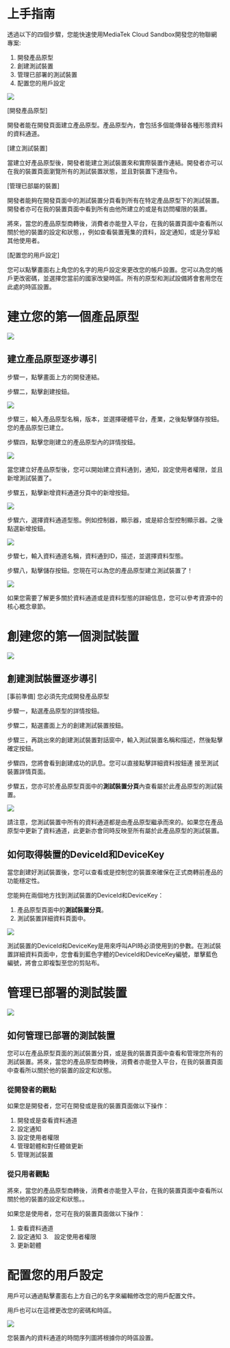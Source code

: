 # 上手指南

透過以下的四個步驟，您能快速使用MediaTek Cloud Sandbox開發您的物聯網專案:


1. 開發產品原型
2. 創建測試裝置
3. 管理已部署的測試裝置
4. 配置您的用戶設定



![](../images/getting_started/img_getting_started_01.png)

[開發產品原型]

開發者能在開發頁面建立產品原型。產品原型內，會包括多個能傳替各種形態資料的資料通道。

[建立測試裝置]

當建立好產品原型後，開發者能建立測試裝置來和實際裝置作連結。開發者亦可以在我的裝置頁面瀏覽所有的測試裝置狀態，並且對裝置下達指令。

[管理已部屬的裝置]

開發者能夠在開發頁面中的測試裝置分頁看到所有在特定產品原型下的測試裝置。開發者亦可在我的裝置頁面中看到所有由他所建立的或是有訪問權限的裝置。

將來，當您的產品原型商轉後，消費者亦能登入平台，在我的裝置頁面中查看所以關於他的裝置的設定和狀態，，例如查看裝置蒐集的資料，設定通知，或是分享給其他使用者。


[配置您的用戶設定]

您可以點擊畫面右上角您的名字的用戶設定來更改您的帳戶設置。您可以為您的帳戶更改密碼，並選擇您當前的國家改變時區。所有的原型和測試設備將會套用您在此處的時區設置。




# 建立您的第一個產品原型

![](../images/getting_started/img_getting_started_02.png)

## 建立產品原型逐步導引


步驟一，點擊畫面上方的開發連結。

步驟二，點擊創建按鈕。


![](../images/screenshot/screen_shot-01.jpg)



步驟三，輸入產品原型名稱，版本，並選擇硬體平台，產業，之後點擊儲存按鈕。
您的產品原型已建立。

步驟四，點擊您剛建立的產品原型內的詳情按鈕。

![](../images/screenshot/screen_shot-02.jpg)

當您建立好產品原型後，您可以開始建立資料通到，通知，設定使用者權限，並且新增測試裝置了。


步驟五，點擊新增資料通道分頁中的新增按鈕。

![](../images/screenshot/screen_shot-03.jpg)

步驟六，選擇資料通道型態。例如控制器，顯示器，或是綜合型控制顯示器。之後點選新增按鈕。

![](../images/screenshot/screen_shot-04.jpg)

步驟七，輸入資料通道名稱，資料通到ID，描述，並選擇資料型態。

步驟八，點擊儲存按鈕。您現在可以為您的產品原型建立測試裝置了！


![](../images/screenshot/screen_shot-05.jpg)


如果您需要了解更多關於資料通道或是資料型態的詳細信息，您可以參考資源中的核心概念章節。






# 創建您的第一個測試裝置

![](../images/getting_started/img_getting_started_03.png)

## 創建測試裝置逐步導引

[事前準備] 您必須先完成開發產品原型

步驟一，點選產品原型的詳情按鈕。

步驟二，點選畫面上方的創建測試裝置按鈕。

步驟三，再跳出來的創建測試裝置對話窗中，輸入測試裝置名稱和描述，然後點擊確定按鈕。

步驟四，您將會看到創建成功的訊息。您可以直接點擊詳細資料按鈕連
接至測試裝置詳情頁面。

步驟五，您亦可於產品原型頁面中的**測試裝置分頁**內查看屬於此產品原型的測試裝置。

![](../images/screenshot/screen_shot-06.jpg)

請注意，您測試裝置中所有的資料通道都是由產品原型繼承而來的。如果您在產品原型中更新了資料通道，此更新亦會同時反映至所有屬於此產品原型的測試裝置。


## 如何取得裝置的DeviceId和DeviceKey

當您創建好測試裝置後，您可以查看或是控制您的裝置來確保在正式商轉前產品的功能穩定性。

您能夠在兩個地方找到測試裝置的DeviceId和DeviceKey：

1. 產品原型頁面中的**測試裝置分頁**。
2. 測試裝置詳細資料頁面中。

![](../images/screenshot/screen_shot-07.jpg)

測試裝置的DeviceId和DeviceKey是用來呼叫API時必須使用到的參數。在測試裝置詳細資料頁面中，您會看到藍色字體的DeviceId和DeviceKey編號，單擊藍色編號，將會立即複製至您的剪貼布。




# 管理已部署的測試裝置

![](../images/getting_started/img_getting_started_04.png)

## 如何管理已部署的測試裝置

您可以在產品原型頁面的測試裝置分頁，或是我的裝置頁面中查看和管理您所有的測試裝置。將來，當您的產品原型商轉後，消費者亦能登入平台，在我的裝置頁面中查看所以關於他的裝置的設定和狀態。

### 從開發者的觀點

如果您是開發者，您可在開發或是我的裝置頁面做以下操作：

1.  開發或是查看資料通道
2.  設定通知
3.  設定使用者權限
4.  管理韌體和對任體做更新
5.  管理測試裝置


### 從只用者觀點

將來，當您的產品原型商轉後，消費者亦能登入平台，在我的裝置頁面中查看所以關於他的裝置的設定和狀態。。

如果您是使用者，您可在我的裝置頁面做以下操作：

1.  查看資料通道
2.  設定通知
3.　設定使用者權限
4.  更新韌體



# 配置您的用戶設定

用戶可以通過點擊畫面右上方自己的名字來編輯修改您的用戶配置文件。

用戶也可以在這裡更改您的密碼和時區。


![](../images/Profile.JPG)

您裝置內的資料通道的時間序列圖將根據你的時區設置。




